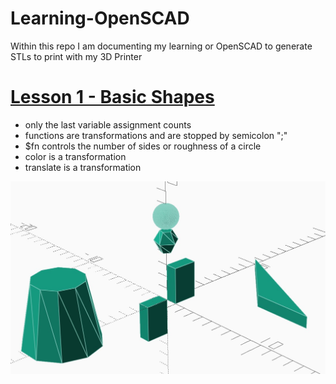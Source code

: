 # Learning-OpenSCAD
Within this repo I am documenting my learning or OpenSCAD to generate STLs to print with my 3D Printer

# [Lesson 1 - Basic Shapes](1-Basic_Shapes)
- only the last variable assignment counts
- functions are transformations and are stopped by semicolon ";"
- $fn controls the number of sides or roughness of a circle
- color is a transformation
- translate is a transformation

![](1-Basic_Shapes/1-Basic_Shapes.jpg)
